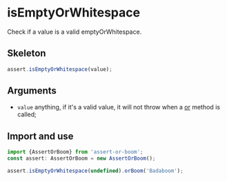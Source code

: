 # isEmptyOrWhitespace

Check if a value is a valid emptyOrWhitespace.

## Skeleton

```ts
assert.isEmptyOrWhitespace(value);
```

## Arguments

- `value` anything, if it's a valid value, it will not throw when a [or](../or.md) method is called;

## Import and use

```ts
import {AssertOrBoom} from 'assert-or-boom';
const assert: AssertOrBoom = new AssertOrBoom();

assert.isEmptyOrWhitespace(undefined).orBoom('Badaboom');
```
